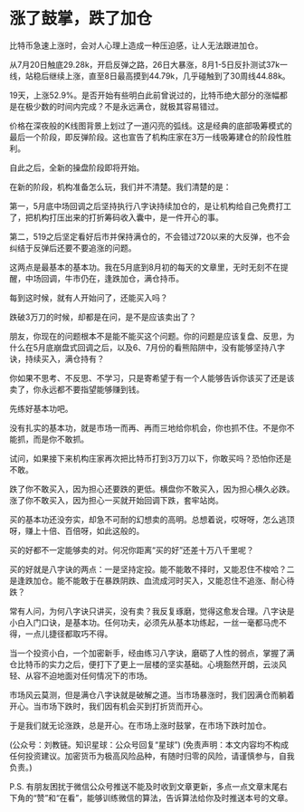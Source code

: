 # 涨了鼓掌，跌了加仓

比特币急速上涨时，会对人心理上造成一种压迫感，让人无法跟进加仓。

从7月20日触底29.28k，开启反弹之路，26日大暴涨，8月1-5日反扑测试37k一线，站稳后继续上涨，直至8日最高摸到44.79k，几乎碰触到了30周线44.88k。

19天，上涨52.9%。是否开始有些明白此前曾说过的，比特币绝大部分的涨幅都是在极少数的时间内完成？不是永远满仓，就极其容易错过。

价格在深夜般的K线图背景上划过了一道闪亮的弧线。这是经典的底部吸筹模式的最后一个阶段，即反弹阶段。这也宣告了机构庄家在3万一线吸筹建仓的阶段性胜利。

自此之后，全新的操盘阶段即将开始。

在新的阶段，机构准备怎么玩，我们并不清楚。我们清楚的是：

第一，5月底中场回调之后坚持执行八字诀持续加仓的，是让机构给自己免费打工了，把机构打压出来的打折筹码收入囊中，是一件开心的事。

第二，519之后坚定看好后市并保持满仓的，不会错过720以来的大反弹，也不会纠结于反弹后还要不要追涨的问题。

这两点是最基本的基本功。我在5月底到8月初的每天的文章里，无时无刻不在提醒，中场回调，牛市仍在，逢跌加仓，满仓持币。

每到这时候，就有人开始问了，还能买入吗？

跌破3万刀的时候，却都是在问，是不是应该卖出了？

朋友，你现在的问题根本不是能不能买这个问题。你的问题是应该复盘、反思，为什么在5月底崩盘式回调之后，以及6、7月份的看熊陷阱中，没有能够坚持八字诀，持续买入，满仓持有？

你如果不思考、不反思、不学习，只是寄希望于有一个人能够告诉你该买了还是该卖了，你永远都不要指望能够赚到钱。

先练好基本功吧。

没有扎实的基本功，就是市场一而再、再而三地给你机会，你也抓不住。不是你不能抓，而是你不敢抓。

试问，如果接下来机构庄家再次把比特币打到3万刀以下，你敢买吗？恐怕你还是不敢。

跌了你不敢买入，因为担心还要跌的更低。横盘你不敢买入，因为担心横久必跌。涨了你不敢买入，因为担心一买就开始回调下跌，套牢站岗。

买的基本功还没夯实，却急不可耐的幻想卖的高明。总想着说，哎呀呀，怎么逃顶呀，赚上十倍、百倍呀，如此这般的。

买的好都不一定能够卖的对。何况你距离“买的好”还差十万八千里呢？

买的好就是八字诀的两点：一是坚持定投。能不能敢不择时，又能忍住不梭哈？二是逢跌加仓。能不能敢于在暴跌阴跌、血流成河时买入，又能忍住不追涨、耐心待跌？

常有人问，为何八字诀只讲买，没有卖？我反复琢磨，觉得这愈发合理。八字诀是小白入门口诀，是基本功。任何功夫，必须先从基本功练起，一丝一毫都马虎不得，一点儿捷径都取巧不得。

当一个投资小白，一个加密新手，经由练习八字诀，磨砺了人性的弱点，掌握了满仓比特币的实力之后，便打下了更上一层楼的坚实基础。心境豁然开朗，云淡风轻、从容不迫地面对任何情况下的市场。

市场风云莫测，但是满仓八字诀就是破解之道。当市场暴涨时，我们因满仓而躺着开心。当市场下跌时，我们因有机会买到打折货而开心。

于是我们就无论涨跌，总是开心。在市场上涨时鼓掌，在市场下跌时加仓。

\(公众号：刘教链。知识星球：公众号回复“星球”\)  \(免责声明：本文内容均不构成任何投资建议。加密货币为极高风险品种，有随时归零的风险，请谨慎参与，自我负责。\)

P.S. 有朋友困扰于微信公众号推送不能及时收到文章更新，多点一点文章末尾右下角的“赞”和“在看”，能够训练微信的算法，告诉算法给你及时推送​本号的文章。

